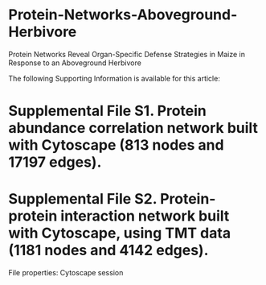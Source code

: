 # Protein-Networks-Aboveground-Herbivore
Protein Networks Reveal Organ-Specific Defense Strategies in Maize in Response to an Aboveground Herbivore

The following Supporting Information is available for this article:

# Supplemental File S1. Protein abundance correlation network built with Cytoscape (813 nodes and 17197 edges). 

# Supplemental File S2. Protein-protein interaction network built with Cytoscape, using TMT data (1181 nodes and 4142 edges).

File properties: Cytoscape session
